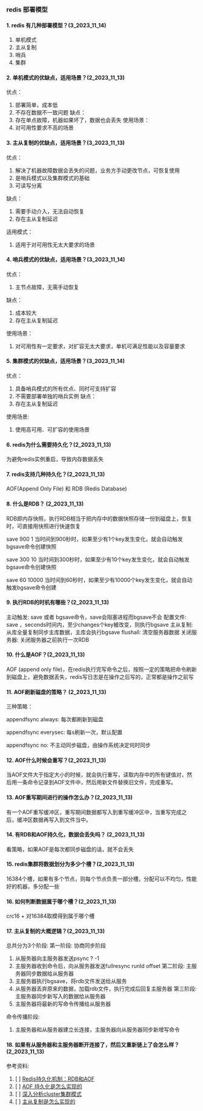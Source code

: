 ### redis 部署模型

#### 1. redis 有几种部署模型？(3_2023_11_14)
1. 单机模式
2. 主从复制
3. 哨兵
4. 集群

#### 2. 单机模式的优缺点，适用场景？(2_2023_11_13)
优点：
1. 部署简单，成本低
2. 不存在数据不一致问题
缺点：
1. 存在单点故障，机器如果坏了，数据也会丢失
使用场景：
1. 对可用性要求不高的场景


#### 3. 主从复制的优缺点，适用场景？(3_2023_11_13)
优点：
1. 解决了机器故障数据会丢失的问题，业务方手动更改节点，可恢复使用
2. 是哨兵模式以及集群模式的基础
3. 可读写分离

缺点：
1. 需要手动介入，无法自动恢复
2. 存在主从复制延迟

适用模式：
1. 适用于对可用性无太大要求的场景

#### 4. 哨兵模式的优缺点，适用场景？(3_2023_11_14)
优点：
1. 主节点故障，无需手动恢复

缺点：
1. 成本较大
2. 存在主从复制延迟

使用场景：
1. 对可用性有一定要求，对扩容无太大要求，单机可满足性能以及容量要求

#### 5. 集群模式的优缺点，适用场景？(3_2023_11_14)
优点：
1. 具备哨兵模式的所有优点、同时可支持扩容
2. 不需要部署单独的哨兵实例
缺点：
1. 存在主从复制延迟

使用场景:
1. 使用高可用、可扩容的使用场景

#### 6. redis为什么需要持久化？(2_2023_11_13)
为避免redis实例重启，导致内存数据丢失

#### 7. redis支持几种持久化？(2_2023_11_13)
AOF(Append Only File) 和 RDB (Redis Database)

#### 8. 什么是RDB？ (2_2023_11_13)
RDB即内存快照，执行RDB相当于把内存中的数据快照存储一份到磁盘上，恢复时，可直接用快照进行快速恢复


save 900 1  当时间到900秒时，如果至少有1个key发生变化，就会自动触发bgsave命令创建快照

save 300 10  当时间到300秒时，如果至少有10个key发生变化，就会自动触发bgsave命令创建快照

save 60 10000    当时间到60秒时，如果至少有10000个key发生变化，就会自动触发bgsave命令创建


#### 9. 执行RDB的时机有哪些？(2_2023_11_13)
主动触发: save 或者 bgsave命令，save会阻塞进程而bgsave不会
配置文件: save <seconds> <changes>，seconds时间内，至少changes个key被改变，则执行bgsave
主从复制: 从库全量复制同步主库数据，主库会执行bgsave
flushall: 清空服务器数据
关闭服务器: 关闭服务器之前执行一次RDB

#### 10. 什么是AOF？(2_2023_11_13)
AOF (append only file)，在redis执行完写命令之后，按照一定的策略把命令刷新到磁盘上，避免数据丢失，redis写日志是在操作之后写的，正常都是操作之前写


#### 11. AOF刷新磁盘的策略？ (2_2023_11_13)
三种策略：

appendfsync always: 每次都刷新到磁盘

appendfsync everysec: 每s刷新一次，默认配置

appendfsync no: 不主动同步磁盘，由操作系统决定何时同步




#### 12. AOF什么时候会重写？(2_2023_11_13)
当AOF文件大于指定大小的时候，就会执行重写，读取内存中的所有键值对，然后用一条命令记录到AOF文件中，然后用新文件替换旧文件，完成重写。

#### 13. AOF重写期间进行的操作怎么办？(2_2023_11_13)
有一个AOF重写缓冲区，重写期间数据都写入到重写缓冲区中，当重写完成之后，缓冲区数据再写入到文件当中。

#### 14. 有RDB和AOF持久化，数据会丢失吗？ (2_2023_11_13)
看策略，如果AOF是每次都同步磁盘的话，就不会丢失


#### 15. redis集群将数据划分为多少个槽？(2_2023_11_13)
16384个槽，如果有多个节点，则每个节点负责一部分槽，分配可以不均匀，性能好的机器，多分配一些


#### 16. 如何判断数据属于哪个槽？(2_2023_11_13)
crc16 + 对16384取模得到属于哪个槽


#### 17. 主从复制的大概逻辑？(2_2023_11_13)
总共分为3个阶段:
第一阶段: 协商同步阶段
1. 从服务器向主服务器发送psync ? -1
2. 主服务器收到命令后，向从服务器发送fullresync runId offset
第二阶段: 主服务器同步数据给从服务器
1. 主服务器执行bgsave，将rdb文件发送给从服务
2. 从服务器丢弃原来的数据，加载rdb文件，执行完成后回复主服务器
第三阶段: 主服务器同步新写入的数据给从服务器
1. 主服务器将最新的写命令传播给从服务器

命令传播阶段:
1. 主服务器和从服务器建立长连接，主服务器向从服务器同步新增写命令

#### 18. 如果有从服务器和主服务器断开连接了，然后又重新链上了会怎么样？(2_2023_11_13)



  



参考资料:
1. [ ] [Redis持久化机制：RDB和AOF](https://juejin.cn/post/6844903939339452430)
2. [ ] [AOF 持久化是怎么实现的](https://www.xiaolincoding.com/redis/storage/aof.html#%E6%80%BB%E7%BB%93)
3. [ ] [深入分析cluster集群模式](https://www.cnblogs.com/wzh2010/p/15886799.html)
4. [ ] [主从复制是怎么实现的](https://www.xiaolincoding.com/redis/cluster/master_slave_replication.html#%E7%AC%AC%E4%B8%80%E6%AC%A1%E5%90%8C%E6%AD%A5)
